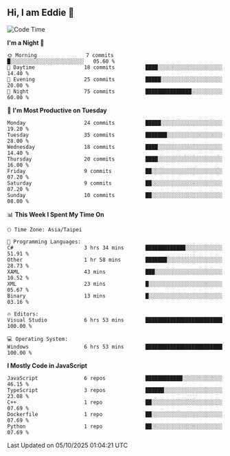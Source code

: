 ## Hi, I am Eddie 👋

<!--START_SECTION:waka-->
![Code Time](http://img.shields.io/badge/Code%20Time-861%20hrs%2053%20mins-blue)

**I'm a Night 🦉** 

```text
🌞 Morning                7 commits           █░░░░░░░░░░░░░░░░░░░░░░░░   05.60 % 
🌆 Daytime                18 commits          ████░░░░░░░░░░░░░░░░░░░░░   14.40 % 
🌃 Evening                25 commits          █████░░░░░░░░░░░░░░░░░░░░   20.00 % 
🌙 Night                  75 commits          ███████████████░░░░░░░░░░   60.00 % 
```
📅 **I'm Most Productive on Tuesday** 

```text
Monday                   24 commits          █████░░░░░░░░░░░░░░░░░░░░   19.20 % 
Tuesday                  35 commits          ███████░░░░░░░░░░░░░░░░░░   28.00 % 
Wednesday                18 commits          ████░░░░░░░░░░░░░░░░░░░░░   14.40 % 
Thursday                 20 commits          ████░░░░░░░░░░░░░░░░░░░░░   16.00 % 
Friday                   9 commits           ██░░░░░░░░░░░░░░░░░░░░░░░   07.20 % 
Saturday                 9 commits           ██░░░░░░░░░░░░░░░░░░░░░░░   07.20 % 
Sunday                   10 commits          ██░░░░░░░░░░░░░░░░░░░░░░░   08.00 % 
```


📊 **This Week I Spent My Time On** 

```text
🕑︎ Time Zone: Asia/Taipei

💬 Programming Languages: 
C#                       3 hrs 34 mins       █████████████░░░░░░░░░░░░   51.91 % 
Other                    1 hr 58 mins        ███████░░░░░░░░░░░░░░░░░░   28.73 % 
XAML                     43 mins             ███░░░░░░░░░░░░░░░░░░░░░░   10.52 % 
XML                      23 mins             █░░░░░░░░░░░░░░░░░░░░░░░░   05.67 % 
Binary                   13 mins             █░░░░░░░░░░░░░░░░░░░░░░░░   03.16 % 

🔥 Editors: 
Visual Studio            6 hrs 53 mins       █████████████████████████   100.00 % 

💻 Operating System: 
Windows                  6 hrs 53 mins       █████████████████████████   100.00 % 
```

**I Mostly Code in JavaScript** 

```text
JavaScript               6 repos             ████████████░░░░░░░░░░░░░   46.15 % 
TypeScript               3 repos             ██████░░░░░░░░░░░░░░░░░░░   23.08 % 
C++                      1 repo              ██░░░░░░░░░░░░░░░░░░░░░░░   07.69 % 
Dockerfile               1 repo              ██░░░░░░░░░░░░░░░░░░░░░░░   07.69 % 
Python                   1 repo              ██░░░░░░░░░░░░░░░░░░░░░░░   07.69 % 
```




 Last Updated on 05/10/2025 01:04:21 UTC
<!--END_SECTION:waka-->
